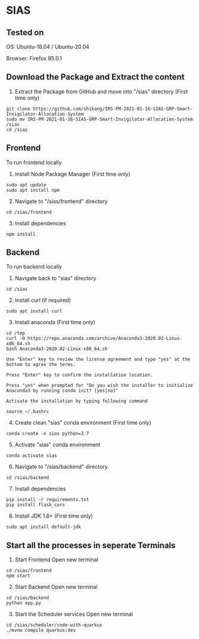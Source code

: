 # SIAS

## Tested on

OS: Ubuntu-18.04 / Ubuntu-20.04

Browser: Firefox 85.0.1


## Download the Package and Extract the content

1. Extract the Package from GitHub and move into "/sias" directory (First time only)
```shell
git clone https://github.com/shikang/IRS-PM-2021-01-16-SIAS-GRP-Smart-Invigilator-Allocation-System
sudo mv IRS-PM-2021-01-16-SIAS-GRP-Smart-Invigilator-Allocation-System /sias
cd /sias
```

## Frontend
To run frontend locally

1. Install Node Package Manager (First time only) 
```shell
sudo apt update
sudo apt install npm
```

2. Navigate to "/sias/frontend" directory
```shell
cd /sias/frontend
```

3. Install dependencies
```shell
npm install
```

## Backend
To run backend locally

1. Navigate back to "sias" directory
```shell
cd /sias
```

2. Install curl (if required)
```shell
sudo apt install curl
```

3. Install anaconda (First time only) 
```shell
cd /tmp
curl -O https://repo.anaconda.com/archive/Anaconda3-2020.02-Linux-x86_64.sh
bash Anaconda3-2020.02-Linux-x86_64.sh
```
    Use "Enter" key to review the license agreement and type "yes" at the bottom to agree the terms.

    Press "Enter" key to confirm the installation location.

    Press "yes" when prompted for "Do you wish the installer to initialize Anaconda3 by running conda init? [yes|no]"

    Activate the installation by typing following command
```shell
source ~/.bashrc
```

4. Create clean "sias" conda environment (First time only) 
```shell
conda create -n sias python=3.7
```

5. Activate "sias" conda environment
```shell
conda activate sias
```

6. Navigate to "/sias/backend" directory
```shell
cd /sias/backend
```

7. Install dependencies
```shell
pip install -r requirements.txt
pip install flask_cors
```

8. Install JDK 1.8+ (First time only) 
```shell
sudo apt install default-jdk
```

## Start all the processes in seperate Terminals
1. Start Frontend
Open new terminal
```shell
cd /sias/frontend
npm start
```

2. Start Backend
Open new terminal
```shell
cd /sias/backend
python app.py
```

3. Start the Scheduler services
Open new terminal
```shell
cd /sias/scheduler/code-with-quarkus
./mvnw compile quarkus:dev
```
